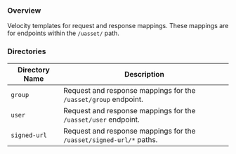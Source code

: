 ### Overview

Velocity templates for request and response mappings.  These mappings are for endpoints within the `/uasset/` path.

### Directories

| Directory Name       | Description                                                                    |
|----------------------|--------------------------------------------------------------------------------|
| `group`              | Request and response mappings for the `/uasset/group` endpoint.                |
| `user`               | Request and response mappings for the `/uasset/user` endpoint.                 |
| `signed-url`         | Request and response mappings for the `/uasset/signed-url/*` paths.            |